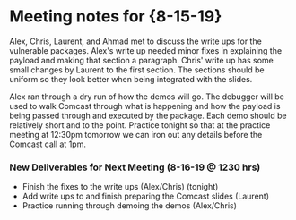# Meeting notes for {8-15-19}

Alex, Chris, Laurent, and Ahmad met to discuss the write ups for the vulnerable packages. Alex's write up needed minor fixes in explaining the payload and making that section a paragraph. Chris' write up has some small changes by Laurent to the first section. The sections should be uniform so they look better when being integrated with the slides.

Alex ran through a dry run of how the demos will go. The debugger will be used to walk Comcast through what is happening and how the payload is being passed through and executed by the package. Each demo should be relatively short and to the point. Practice tonight so that at the practice meeting at 12:30pm tomorrow we can iron out any details before the Comcast call at 1pm.

### New Deliverables for Next Meeting (8-16-19 @ 1230 hrs)
- Finish the fixes to the write ups (Alex/Chris) (tonight)
- Add write ups to and finish preparing the Comcast slides (Laurent)
- Practice running through demoing the demos (Alex/Chris)
